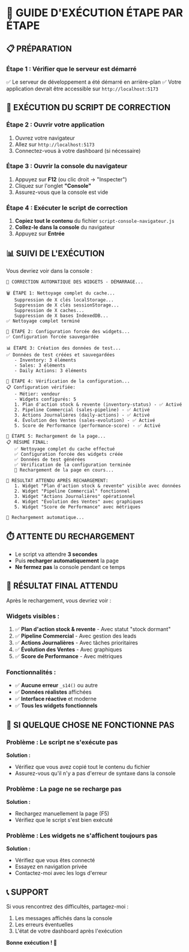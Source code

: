# 🚀 **GUIDE D'EXÉCUTION ÉTAPE PAR ÉTAPE**

## 📋 **PRÉPARATION**

### **Étape 1 : Vérifier que le serveur est démarré**
✅ Le serveur de développement a été démarré en arrière-plan
✅ Votre application devrait être accessible sur `http://localhost:5173`

## 🎯 **EXÉCUTION DU SCRIPT DE CORRECTION**

### **Étape 2 : Ouvrir votre application**
1. Ouvrez votre navigateur
2. Allez sur `http://localhost:5173`
3. Connectez-vous à votre dashboard (si nécessaire)

### **Étape 3 : Ouvrir la console du navigateur**
1. Appuyez sur **F12** (ou clic droit → "Inspecter")
2. Cliquez sur l'onglet **"Console"**
3. Assurez-vous que la console est vide

### **Étape 4 : Exécuter le script de correction**
1. **Copiez tout le contenu** du fichier `script-console-navigateur.js`
2. **Collez-le dans la console** du navigateur
3. Appuyez sur **Entrée**

## 📊 **SUIVI DE L'EXÉCUTION**

Vous devriez voir dans la console :

```
🚨 CORRECTION AUTOMATIQUE DES WIDGETS - DÉMARRAGE...

🗑️ ÉTAPE 1: Nettoyage complet du cache...
   Suppression de X clés localStorage...
   Suppression de X clés sessionStorage...
   Suppression de X caches...
   Suppression de X bases IndexedDB...
✅ Nettoyage complet terminé

🔧 ÉTAPE 2: Configuration forcée des widgets...
✅ Configuration forcée sauvegardée

📊 ÉTAPE 3: Création des données de test...
✅ Données de test créées et sauvegardées
   - Inventory: 3 éléments
   - Sales: 3 éléments
   - Daily Actions: 3 éléments

🧪 ÉTAPE 4: Vérification de la configuration...
📋 Configuration vérifiée:
   - Métier: vendeur
   - Widgets configurés: 5
   1. Plan d'action stock & revente (inventory-status) - ✅ Activé
   2. Pipeline Commercial (sales-pipeline) - ✅ Activé
   3. Actions Journalières (daily-actions) - ✅ Activé
   4. Évolution des Ventes (sales-evolution) - ✅ Activé
   5. Score de Performance (performance-score) - ✅ Activé

🔄 ÉTAPE 5: Rechargement de la page...
📋 RÉSUMÉ FINAL:
   ✅ Nettoyage complet du cache effectué
   ✅ Configuration forcée des widgets créée
   ✅ Données de test générées
   ✅ Vérification de la configuration terminée
   🔄 Rechargement de la page en cours...

🎯 RÉSULTAT ATTENDU APRÈS RECHARGEMENT:
   1. Widget "Plan d'action stock & revente" visible avec données
   2. Widget "Pipeline Commercial" fonctionnel
   3. Widget "Actions Journalières" opérationnel
   4. Widget "Évolution des Ventes" avec graphiques
   5. Widget "Score de Performance" avec métriques

🔄 Rechargement automatique...
```

## ⏱️ **ATTENTE DU RECHARGEMENT**

- Le script va attendre **3 secondes**
- Puis **recharger automatiquement** la page
- **Ne fermez pas** la console pendant ce temps

## 🎉 **RÉSULTAT FINAL ATTENDU**

Après le rechargement, vous devriez voir :

### **Widgets visibles :**
1. ✅ **Plan d'action stock & revente** - Avec statut "stock dormant"
2. ✅ **Pipeline Commercial** - Avec gestion des leads
3. ✅ **Actions Journalières** - Avec tâches prioritaires
4. ✅ **Évolution des Ventes** - Avec graphiques
5. ✅ **Score de Performance** - Avec métriques

### **Fonctionnalités :**
- ✅ **Aucune erreur** `_s14()` ou autre
- ✅ **Données réalistes** affichées
- ✅ **Interface réactive** et moderne
- ✅ **Tous les widgets fonctionnels**

## 🚨 **SI QUELQUE CHOSE NE FONCTIONNE PAS**

### **Problème : Le script ne s'exécute pas**
**Solution :**
- Vérifiez que vous avez copié tout le contenu du fichier
- Assurez-vous qu'il n'y a pas d'erreur de syntaxe dans la console

### **Problème : La page ne se recharge pas**
**Solution :**
- Rechargez manuellement la page (F5)
- Vérifiez que le script s'est bien exécuté

### **Problème : Les widgets ne s'affichent toujours pas**
**Solution :**
- Vérifiez que vous êtes connecté
- Essayez en navigation privée
- Contactez-moi avec les logs d'erreur

## 📞 **SUPPORT**

Si vous rencontrez des difficultés, partagez-moi :
1. Les messages affichés dans la console
2. Les erreurs éventuelles
3. L'état de votre dashboard après l'exécution

**Bonne exécution ! 🚀** 
